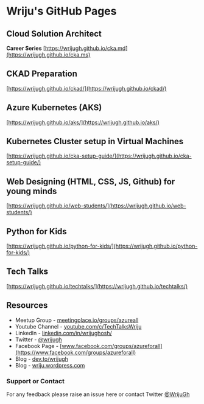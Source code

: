 # Wriju's GitHub Pages

## Cloud Solution Architect 
**Career Series**
[https://wrijugh.github.io/cka.md](https://wrijugh.github.io/cka.ms)

## CKAD Preparation

[https://wrijugh.github.io/ckad/](https://wrijugh.github.io/ckad/)

## Azure Kubernetes (AKS)

[https://wrijugh.github.io/aks/](https://wrijugh.github.io/aks/)

## Kubernetes Cluster setup in Virtual Machines

[https://wrijugh.github.io/cka-setup-guide/](https://wrijugh.github.io/cka-setup-guide/)

## Web Designing (HTML, CSS, JS, Github) for young minds

[https://wrijugh.github.io/web-students/](https://wrijugh.github.io/web-students/)

## Python for Kids

[https://wrijugh.github.io/python-for-kids/](https://wrijugh.github.io/python-for-kids/)

## Tech Talks 

[https://wrijugh.github.io/techtalks/](https://wrijugh.github.io/techtalks/)

## Resources

- Meetup Group - [meetingplace.io/groups/azureall](https://meetingplace.io/groups/azureall)
- Youtube Channel - [youtube.com/c/TechTalksWriju](https://www.youtube.com/c/TechTalksWriju?sub_confirmation=1)
- LinkedIn - [linkedin.com/in/wrijughosh/](https://www.linkedin.com/in/wrijughosh/)
- Twitter - [@wrijugh](https://twitter.com/wrijugh)
- Facebook Page - [www.facebook.com/groups/azureforall](https://www.facebook.com/groups/azureforall)
- Blog - [dev.to/wrijugh](https://dev.to/wrijugh)
- Blog - [wriju.wordpress.com](https://wriju.wordpress.com/)

### Support or Contact

For any feedback please raise an issue here or contact Twitter [@WrijuGh](https://twitter.com/wrijugh)
